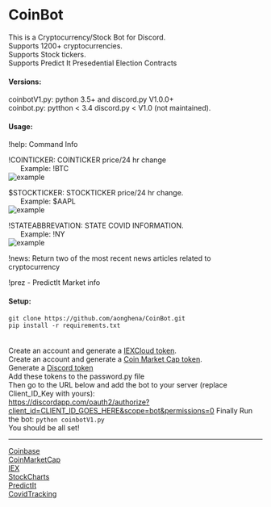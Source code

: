 # CoinBot
This is a Cryptocurrency/Stock Bot for Discord.  
Supports 1200+ cryptocurrencies.  
Supports Stock tickers.  
Supports Predict It Presedential Election Contracts  


#### Versions:<br>
coinbotV1.py: python 3.5+ and discord.py V1.0.0+<br>
coinbot.py: pytthon < 3.4 discord.py < V1.0 (not maintained).<br>





#### Usage:<br>
!help: Command Info
  
  
!COINTICKER: COINTICKER price/24 hr change<br>
&nbsp;&nbsp;&nbsp;&nbsp;&nbsp;&nbsp;Example: !BTC<br>
    ![example](https://i.imgur.com/J5VZFtk.png)  <br>
  
$STOCKTICKER: STOCKTICKER price/24 hr change.<br>
&nbsp;&nbsp;&nbsp;&nbsp;&nbsp;&nbsp;Example: $AAPL<br>
    ![example](https://imgur.com/XLdSgSch.png)  <br>
  
!STATEABBREVATION: STATE COVID INFORMATION.<br>
&nbsp;&nbsp;&nbsp;&nbsp;&nbsp;&nbsp;Example: !NY<br>
    ![example](https://i.imgur.com/LJFMDWT.png)  <br>
  
!news: Return two of the most recent news articles related to cryptocurrency
  
!prez - PredictIt Market info


#### Setup:<br>
`git clone https://github.com/aonghena/CoinBot.git`<br>
`pip install -r requirements.txt`<br><br>    
Create an account and generate a <a href="https://iexcloud.io/">IEXCloud token</a>.<br>
Create an account and generate a <a href="https://coinmarketcap.com/api/">Coin Market Cap token</a>.<br>
Generate a <a href="https://discordapp.com/developers/applications/me">Discord token</a><br>
Add these tokens to the password.py file<br>
Then go to the URL below and add the bot to your server (replace Client_ID_Key with yours):<br>
https://discordapp.com/oauth2/authorize?client_id=CLIENT_ID_GOES_HERE&scope=bot&permissions=0
Finally Run the bot: `python coinbotV1.py`
<br> 
You should be all set!
<br>
  
  
  
 ____________________________________________
<a href="https://developers.coinbase.com/">Coinbase</a>
<br>
<a href="https://api.coinmarketcap.com">CoinMarketCap</a>
<br>
<a href="https://iextrading.com/">IEX</a>
<br>
<a href="http://stockcharts.com/">StockCharts</a>
<br>
<a href="https://www.predictit.org">PredictIt</a>
<br>
<a href="https://covidtracking.com">CovidTracking</a>


